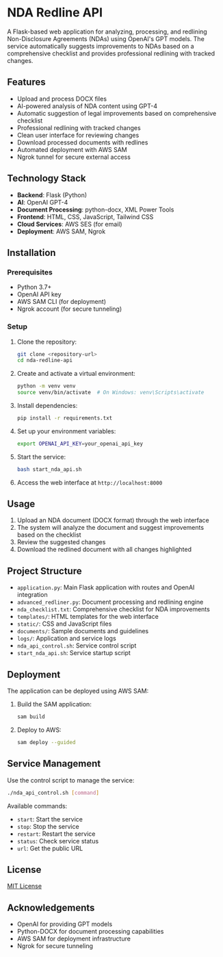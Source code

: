 # NDA Redline API

A Flask-based web application for analyzing, processing, and redlining Non-Disclosure Agreements (NDAs) using OpenAI's GPT models. The service automatically suggests improvements to NDAs based on a comprehensive checklist and provides professional redlining with tracked changes.

## Features

- Upload and process DOCX files
- AI-powered analysis of NDA content using GPT-4
- Automatic suggestion of legal improvements based on comprehensive checklist
- Professional redlining with tracked changes
- Clean user interface for reviewing changes
- Download processed documents with redlines
- Automated deployment with AWS SAM
- Ngrok tunnel for secure external access

## Technology Stack

- **Backend**: Flask (Python)
- **AI**: OpenAI GPT-4
- **Document Processing**: python-docx, XML Power Tools
- **Frontend**: HTML, CSS, JavaScript, Tailwind CSS
- **Cloud Services**: AWS SES (for email)
- **Deployment**: AWS SAM, Ngrok

## Installation

### Prerequisites

- Python 3.7+
- OpenAI API key
- AWS SAM CLI (for deployment)
- Ngrok account (for secure tunneling)

### Setup

1. Clone the repository:

   ```bash
   git clone <repository-url>
   cd nda-redline-api
   ```

2. Create and activate a virtual environment:

   ```bash
   python -m venv venv
   source venv/bin/activate  # On Windows: venv\Scripts\activate
   ```

3. Install dependencies:

   ```bash
   pip install -r requirements.txt
   ```

4. Set up your environment variables:

   ```bash
   export OPENAI_API_KEY=your_openai_api_key
   ```

5. Start the service:

   ```bash
   bash start_nda_api.sh
   ```

6. Access the web interface at `http://localhost:8000`

## Usage

1. Upload an NDA document (DOCX format) through the web interface
2. The system will analyze the document and suggest improvements based on the checklist
3. Review the suggested changes
4. Download the redlined document with all changes highlighted

## Project Structure

- `application.py`: Main Flask application with routes and OpenAI integration
- `advanced_redliner.py`: Document processing and redlining engine
- `nda_checklist.txt`: Comprehensive checklist for NDA improvements
- `templates/`: HTML templates for the web interface
- `static/`: CSS and JavaScript files
- `documents/`: Sample documents and guidelines
- `logs/`: Application and service logs
- `nda_api_control.sh`: Service control script
- `start_nda_api.sh`: Service startup script

## Deployment

The application can be deployed using AWS SAM:

1. Build the SAM application:

   ```bash
   sam build
   ```

2. Deploy to AWS:
   ```bash
   sam deploy --guided
   ```

## Service Management

Use the control script to manage the service:

```bash
./nda_api_control.sh [command]
```

Available commands:

- `start`: Start the service
- `stop`: Stop the service
- `restart`: Restart the service
- `status`: Check service status
- `url`: Get the public URL

## License

[MIT License](LICENSE)

## Acknowledgements

- OpenAI for providing GPT models
- Python-DOCX for document processing capabilities
- AWS SAM for deployment infrastructure
- Ngrok for secure tunneling
